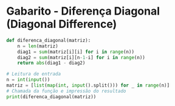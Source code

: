 # Gabarito - Diferença Diagonal (Diagonal Difference)

```python
def diferenca_diagonal(matriz):
    n = len(matriz)
    diag1 = sum(matriz[i][i] for i in range(n))
    diag2 = sum(matriz[i][n-1-i] for i in range(n))
    return abs(diag1 - diag2)

# Leitura de entrada
n = int(input())
matriz = [list(map(int, input().split())) for _ in range(n)]
# Chamada da função e impressão do resultado
print(diferenca_diagonal(matriz))
``` 